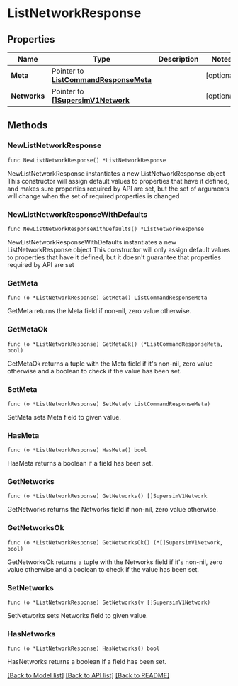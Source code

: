 # ListNetworkResponse

## Properties

Name | Type | Description | Notes
------------ | ------------- | ------------- | -------------
**Meta** | Pointer to [**ListCommandResponseMeta**](ListCommandResponse_meta.md) |  | [optional] 
**Networks** | Pointer to [**[]SupersimV1Network**](SupersimV1Network.md) |  | [optional] 

## Methods

### NewListNetworkResponse

`func NewListNetworkResponse() *ListNetworkResponse`

NewListNetworkResponse instantiates a new ListNetworkResponse object
This constructor will assign default values to properties that have it defined,
and makes sure properties required by API are set, but the set of arguments
will change when the set of required properties is changed

### NewListNetworkResponseWithDefaults

`func NewListNetworkResponseWithDefaults() *ListNetworkResponse`

NewListNetworkResponseWithDefaults instantiates a new ListNetworkResponse object
This constructor will only assign default values to properties that have it defined,
but it doesn't guarantee that properties required by API are set

### GetMeta

`func (o *ListNetworkResponse) GetMeta() ListCommandResponseMeta`

GetMeta returns the Meta field if non-nil, zero value otherwise.

### GetMetaOk

`func (o *ListNetworkResponse) GetMetaOk() (*ListCommandResponseMeta, bool)`

GetMetaOk returns a tuple with the Meta field if it's non-nil, zero value otherwise
and a boolean to check if the value has been set.

### SetMeta

`func (o *ListNetworkResponse) SetMeta(v ListCommandResponseMeta)`

SetMeta sets Meta field to given value.

### HasMeta

`func (o *ListNetworkResponse) HasMeta() bool`

HasMeta returns a boolean if a field has been set.

### GetNetworks

`func (o *ListNetworkResponse) GetNetworks() []SupersimV1Network`

GetNetworks returns the Networks field if non-nil, zero value otherwise.

### GetNetworksOk

`func (o *ListNetworkResponse) GetNetworksOk() (*[]SupersimV1Network, bool)`

GetNetworksOk returns a tuple with the Networks field if it's non-nil, zero value otherwise
and a boolean to check if the value has been set.

### SetNetworks

`func (o *ListNetworkResponse) SetNetworks(v []SupersimV1Network)`

SetNetworks sets Networks field to given value.

### HasNetworks

`func (o *ListNetworkResponse) HasNetworks() bool`

HasNetworks returns a boolean if a field has been set.


[[Back to Model list]](../README.md#documentation-for-models) [[Back to API list]](../README.md#documentation-for-api-endpoints) [[Back to README]](../README.md)


